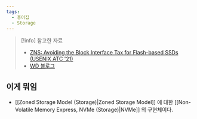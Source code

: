 ```yaml
---
tags:
  - 용어집
  - Storage
---
```

> [!info] 참고한 자료
> - [ZNS: Avoiding the Block Interface Tax for Flash-based SSDs (USENIX ATC '21)](https://www.usenix.org/system/files/atc21-bjorling.pdf)
> - [WD 블로그](https://blog.westerndigital.com/what-is-zoned-storage-initiative/)

## 이게 뭐임

- [[Zoned Storage Model (Storage)|Zoned Storage Model]] 에 대한 [[Non-Volatile Memory Express, NVMe (Storage)|NVMe]] 의 구현체이다.


